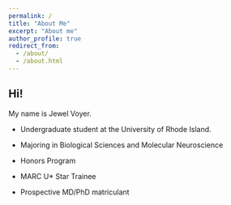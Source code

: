```yaml
---
permalink: /
title: "About Me"
excerpt: "About me"
author_profile: true
redirect_from: 
  - /about/
  - /about.html
---
```


Hi!
---
My name is Jewel Voyer.

* Undergraduate student at the University of Rhode Island. 

* Majoring in Biological Sciences and Molecular Neuroscience 
* Honors Program 

* MARC U* Star Trainee

* Prospective MD/PhD matriculant
